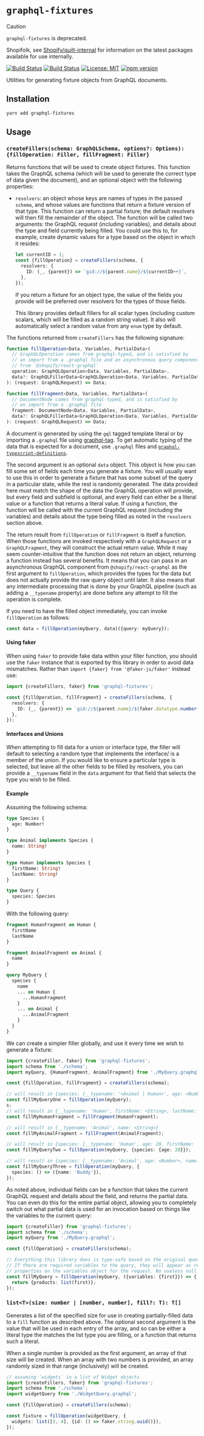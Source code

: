 # `graphql-fixtures`

> [!CAUTION]
>
> `graphql-fixtures` is deprecated.
>
> Shopifolk, see
> [Shopify/quilt-internal](https://github.com/shopify/quilt-internal) for
> information on the latest packages available for use internally.

[![Build Status](https://github.com/Shopify/quilt/workflows/Node-CI/badge.svg?branch=main)](https://github.com/Shopify/quilt/actions?query=workflow%3ANode-CI)
[![Build Status](https://github.com/Shopify/quilt/workflows/Ruby-CI/badge.svg?branch=main)](https://github.com/Shopify/quilt/actions?query=workflow%3ARuby-CI)
[![License: MIT](https://img.shields.io/badge/License-MIT-green.svg)](LICENSE.md) [![npm version](https://badge.fury.io/js/graphql-fixtures.svg)](https://badge.fury.io/js/graphql-tool-utilities.svg)

Utilities for generating fixture objects from GraphQL documents.

## Installation

```bash
yarn add graphql-fixtures
```

## Usage

### `createFillers(schema: GraphQLSchema, options?: Options): {fillOperation: Filler, fillFragment: Filler}`

Returns functions that will be used to create object fixtures. This function takes the GraphQL schema (which will be used to generate the correct type of data given the document), and an optional object with the following properties:

- `resolvers`: an object whose keys are names of types in the passed `schema`, and whose values are functions that return a fixture version of that type. This function can return a partial fixture; the default resolvers will then fill the remainder of the object. The function will be called two arguments: the GraphQL request (including variables), and details about the type and field currently being filled. You could use this to, for example, create dynamic values for a type based on the object in which it resides:

  ```ts
  let currentID = 1;
  const {fillOperation} = createFillers(schema, {
    resolvers: {
      ID: (_, {parent}) => `gid://${parent.name}/${currentID++}`,
    },
  });
  ```

  If you return a fixture for an object type, the value of the fields you provide will be preferred over resolvers for the types of those fields.

  This library provides default fillers for all scalar types (including custom scalars, which will be filled as a random string value). It also will automatically select a random value from any `enum` type by default.

The functions returned from `createFillers` has the following signature:

```ts
function fillOperation<Data, Variables, PartialData>(
  // GraphQLOperation comes from graphql-typed, and is satisfied by
  // an import from a .graphql file and an asynchronous query component
  // from `@shopify/react-graphql`
  operation: GraphQLOperation<Data, Variables, PartialData>,
  data?: GraphQLFillerData<GraphQLOperation<Data, Variables, PartialData>>,
): (request: GraphQLRequest) => Data;

function fillFragment<Data, Variables, PartialData>(
  // DocumentNode comes from graphql-typed, and is satisfied by
  // an import from a .graphql file
  fragment: DocumentNode<Data, Variables, PartialData>,
  data?: GraphQLFillerData<GraphQLOperation<Data, Variables, PartialData>>,
): (request: GraphQLRequest) => Data;
```

A document is generated by using the `gql` tagged template literal or by importing a `.graphql` file using [graphql-tag](https://github.com/apollographql/graphql-tag). To get automatic typing of the data that is expected for a document, use `.graphql` files and [`graphql-typescript-definitions`](../graphql-typescript-definitions).

The second argument is an optional `data` object. This object is how you can fill some set of fields each time you generate a fixture. You will usually want to use this in order to generate a fixture that has some subset of the query in a particular state, while the rest is randomly generated. The data provided here must match the shape of the data the GraphQL operation will provide, but every field and subfield is optional, and every field can either be a literal value or a function that returns a literal value. If using a function, the function will be called with the current GraphQL request (including the variables) and details about the type being filled as noted in the `resolvers` section above.

The return result from `fillOperation` or `fillFragment` is itself a function. When those functions are invoked respectively with a `GraphQLRequest` or a `GraphQLFragment`, they will construct the actual return value. While it may seem counter-intuitive that the function does not return an object, returning a function instead has several benefits. It means that you can pass in an asynchronous GraphQL component from `@shopify/react-graphql` as the first argument to `fillOperation`, which provides the types for the data but does not actually provide the raw query object until later. It also means that any intermediate processing that is done by your GraphQL pipeline (such as adding a `__typename` property) are done before any attempt to fill the operation is complete.

If you need to have the filled object immediately, you can invoke `fillOperation` as follows:

```ts
const data = fillOperation(myQuery, data)({query: myQuery});
```

#### Using faker

When using `faker` to provide fake data within your filler function, you should use the `faker` instance that is exported by this library in order to avoid data mismatches. Rather than `import {faker} from '@faker-js/faker'` instead use:

```ts
import {createFillers, faker} from 'graphql-fixtures';

const {fillOperation, fillFragment} = createFillers(schema, {
  resolvers: {
    ID: (_, {parent}) => `gid://${parent.name}/${faker.datatype.number()}`,
  },
});
```

#### Interfaces and Unions

When attempting to fill data for a union or interface type, the filler will default to selecting a random type that implements the interface/ is a member of the union. If you would like to ensure a particular type is selected, but leave all the other fields to be filled by resolvers, you can provide a `__typename` field in the `data` argument for that field that selects the type you wish to be filled.

#### Example

Assuming the following schema:

```graphql
type Species {
  age: Number!
}

type Animal implements Species {
  name: String!
}

type Human implements Species {
  firstName: String!
  lastName: String!
}

type Query {
  species: Species
}
```

With the following query:

```graphql
fragment HumanFragment on Human {
  firstName
  lastName
}

fragment AnimalFragment on Animal {
  name
}

query MyQuery {
  species {
    name
    ... on Human {
      ...HumanFragment
    }
    ... on Animal {
      ...AnimalFragment
    }
  }
}
```

We can create a simpler filler globally, and use it every time we wish to generate a fixture:

```ts
import {createFiller, faker} from 'graphql-fixtures';
import schema from './schema';
import myQuery, {HumanFragment, AnimalFragment} from './MyQuery.graphql';

const {fillOperation, fillFragment} = createFillers(schema);

// will result in {species: {__typename: '<Animal | Human>', age: <Number>, name: <String>}}
const fillMyQueryOne = fillOperation(myQuery);
s;
// will result in {__typename: 'Human', firstName: <String>, lastName: <String>}
const fillMyHumanFragment = fillFragment(HumanFragment);

// will result in {__typename: 'Animal', name: <String>}
const fillMyAnimalFragment = fillFragment(AnimalFragment);

// will result in {species: {__typename: 'Human', age: 20, firstName: '<String>>', lastName: '<String>>'}}
const fillMyQueryTwo = fillOperation(myQuery, {species: {age: 20}});

// will result in {species: {__typename: 'Animal', age: <Number>, name: 'Buddy'}}
const fillMyQueryThree = fillOperation(myQuery, {
  species: () => ({name: 'Buddy'}),
});
```

As noted above, individual fields can be a function that takes the current GraphQL request and details about the field, and returns the partial data. You can even do this for the entire partial object, allowing you to completely switch out what partial data is used for an invocation based on things like the variables to the current query:

```ts
import {createFiller} from 'graphql-fixtures';
import schema from './schema';
import myQuery from './MyQuery.graphql';

const {fillOperation} = createFillers(schema);

// Everything this library does is type-safe based on the original query.
// If there are required variables to the query, they will appear as required
// properties on the variables object for the request. No useless null checking!
const fillMyQuery = fillOperation(myQuery, ({variables: {first}}) => {
  return {products: list(first)};
});
```

### `list<T>(size: number | [number, number], fill?: T): T[]`

Generates a list of the specified size for use in creating partially-filled data to a `fill` function as described above. The optional second argument is the value that will be used in each entry of the array, and so can be either a literal type the matches the list type you are filling, or a function that returns such a literal.

When a single number is provided as the first argument, an array of that size will be created. When an array with two numbers is provided, an array randomly sized in that range (inclusively) will be created.

```ts
// assuming `widgets` in a list of Widget objects
import {createFillers, faker} from 'graphql-fixtures';
import schema from './schema';
import widgetQuery from './WidgetQuery.graphql';

const {fillOperation} = createFillers(schema);

const fixture = fillOperation(widgetQuery, {
  widgets: list([2, 4], {id: () => faker.string.uuid()}),
});
```
